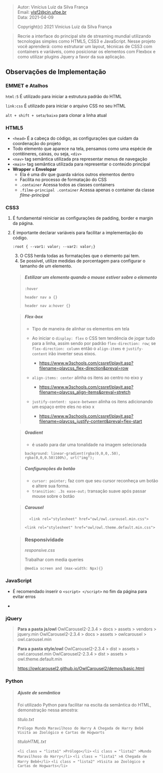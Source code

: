 > Autor: Vinícius Luiz da Silva França  
> Email: vlsf2@cin.ufpe.br  
> Data: 2021-04-09  
>
> Copyright(c) 2021 Vinícius Luiz da Silva França

> Recrie a interface do principal site de streaming mundial utilizando tecnologias simples como HTML5, CSS3 e JavaScript. Nesse projeto você aprenderá: como estruturar um layout, técnicas de CSS3 com containers e variáveis, como posicionar os elementos com Flexbox e como utilizar plugins Jquery a favor da sua aplicação.

## Observações de Implementação

### EMMET e Atalhos

`html:5` É utilizado para iniciar a estrutura padrão do HTML

`link:css` É utilizado para iniciar o arquivo CSS no seu HTML

`alt + shift + seta/baixo` para clonar a linha atual

### HTML5

- `<head>` É a cabeça do código, as configurações que cuidam da coordenação do projeto
- Todo elemento que aparece na tela, pensamos como uma espécie de contêineres, caixas, ou seja, `<div>`
- `<nav>`  tag semântica utilizada pra representar menus de navegação 
- `<main>` tag semântica utilizada para representar o conteúdo principal
- **Wrapper = Envelopar**
  - Ela é uma div que guarda vários outros elementos dentro
  - Facilita no processo de formatação do CSS
  - `.container` Acessa todos as classes containers 
  - `.filme-principal .container` Acessa apenas o container da classe *filme-principal*

### CSS3

1. É fundamental reiniciar as configurações de padding, border e margin da página.

2. É importante declarar variáveis para facilitar a implementação do código. 

   `:root { --var1: valor; --var2: valor;}`

   3. O CSS herda todas as formatações que o elemento pai tem.
   4. Se possível, utilize medidas de porcentagem para configurar o tamanho de um elemento.

   > ##### Estilizar um elemento quando o mouse estiver sobre o elemento
   >
   > `:hover` 
   >
   > `header nav a {}`
   >
   > `header nav a:hover {}` 

   > ##### Flex-box
   >
   > - Tipo de maneira de alinhar os elementos em tela
   >
   > - Ao iniciar o `display: flex` o CSS tem tendência de jogar tudo para a linha, assim sendo por padrão `flex-direction: row`; se `flex-direction: column` então o `align-items` e `justify-content` irão inverter seus eixos.
   >   - https://www.w3schools.com/cssref/playit.asp?filename=playcss_flex-direction&preval=row 
   >
   > - `align-items: center` alinha os itens ao centro no eixo y
   >   - https://www.w3schools.com/cssref/playit.asp?filename=playcss_align-items&preval=stretch 
   >
   > - `justify-content: space-between` alinha os itens adicionando um espaço entre eles no eixo x
   >   - https://www.w3schools.com/cssref/playit.asp?filename=playcss_justify-content&preval=flex-start

   > ##### Gradient
   >
   > - é usado para dar uma tonalidade na imagem selecionada
   >
   > `background: linear-gradient(rgba(0,0,0,.50), rgba(0,0,0.50)100%), url("img");` 

   > ##### Configurações do botão
   >
   > - `cursor: pointer;`  faz com que seu cursor reconheça um botão e altere sua forma.
   > - `transition: .3s ease-out;`  transação suave após passar mouse sobre o botão

   > ##### Carousel
   >
   > `  <link rel="stylesheet" href="owl/owl.carousel.min.css">`  
   >
   > `<link rel="stylesheet" href="owl/owl.theme.default.min.css">`

   > ### Responsividade
   >
   > *responsive.css*
   >
   > Trabalhar com media queries
   >
   > `@media screen and (max-width: Npx){}`

   

### JavaScript 

- É recomendado inserir o `<script> </script>` no fim da página para evitar erros

-     <script>src="js/owl/jquery.min.js"</script>
      <script>src="js/owl/owl.carousel.min.js"</script>

### jQuery

> **Para a pasta js/owl**
> OwlCarousel2-2.3.4 > docs > assets > vendors > jquery.min
> OwlCarousel2-2.3.4 > docs > assets > owlcarousel > owl.carousel.min

> **Para a pasta style/owl**
> OwlCarousel2-2.3.4 > dist > assets > owl.carousel.min
> OwlCarousel2-2.3.4 > dist > assets > owl.theme.default.min
>
> https://owlcarousel2.github.io/OwlCarousel2/demos/basic.html

### Python

> ##### Ajuste de semântica
>
> Foi utilizado Python para facilitar na escita da semântica do HTML, demonstração nessa amostra:
>
> _titulo.txt_
>
> `Prólogo
> Mundo Maravilhoso do Harry
> A Chegada de Harry Bebê
> Visita ao Zoológico e Cartas de Hogwarts`
>
> _tituloHTML.txt_ 
>
> `<li class = "lista1" >Prólogo</li>`
> `<li class = "lista2" >Mundo Maravilhoso do Harry</li>`
> `<li class = "lista1" >A Chegada de Harry Bebê</li>`
> `<li class = "lista2" >Visita ao Zoológico e Cartas de Hogwarts</li>`
